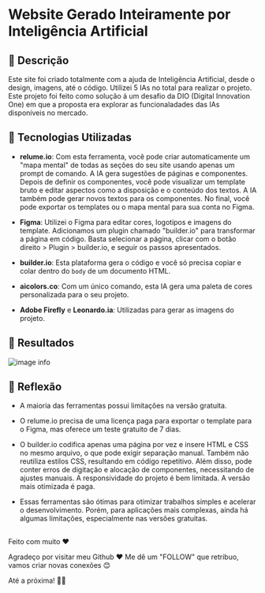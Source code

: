 # Website Gerado Inteiramente por Inteligência Artificial 

## 📒 Descrição
Este site foi criado totalmente com a ajuda de Inteligência Artificial, desde o design, imagens, até o código. Utilizei 5 IAs no total para realizar o projeto. Este projeto foi feito como solução á um desafio da DIO (Digital Innovation One) em que a proposta era explorar as funcionaladades das IAs disponíveis no mercado.

## 🤖 Tecnologias Utilizadas

- **relume.io**: Com esta ferramenta, você pode criar automaticamente um "mapa mental" de todas as seções do seu site usando apenas um prompt de comando. A IA gera sugestões de páginas e componentes. Depois de definir os componentes, você pode visualizar um template bruto e editar aspectos como a disposição e o conteúdo dos textos. A IA também pode gerar novos textos para os componentes. No final, você pode exportar os templates ou o mapa mental para sua conta no Figma.

- **Figma**: Utilizei o Figma para editar cores, logotipos e imagens do template. Adicionamos um plugin chamado "builder.io" para transformar a página em código. Basta selecionar a página, clicar com o botão direito > Plugin > builder.io, e seguir os passos apresentados.

- **builder.io**: Esta plataforma gera o código e você só precisa copiar e colar dentro do `body` de um documento HTML.

- **aicolors.co**: Com um único comando, esta IA gera uma paleta de cores personalizada para o seu projeto.

- **Adobe Firefly** e **Leonardo.ia**: Utilizadas para gerar as imagens do projeto.

## 🚀 Resultados

![image info](./assets/home.png)


## 💭 Reflexão 
- A maioria das ferramentas possui limitações na versão gratuita.
  
- O relume.io precisa de uma licença paga para exportar o template para o Figma, mas oferece um teste gratuito de 7 dias.
  
- O builder.io codifica apenas uma página por vez e insere HTML e CSS no mesmo arquivo, o que pode exigir separação manual. Também não reutiliza estilos CSS, resultando em código repetitivo. Além disso, pode conter erros de digitação e alocação de componentes, necessitando de ajustes manuais. A responsividade do projeto é bem limitada. A versão mais otimizada é paga.

- Essas ferramentas são ótimas para otimizar trabalhos simples e acelerar o desenvolvimento. Porém, para aplicações mais complexas, ainda há algumas limitações, especialmente nas versões gratuitas.

##

Feito com muito ♥

Agradeço por visitar meu Github ♥
Me dê um "FOLLOW" que retribuo, vamos criar novas conexões 😊

Até a próxima! 👋😊
